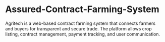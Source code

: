 # Assured-Contract-Farming-System
Agritech is a web-based contract farming system that connects farmers and buyers for transparent and secure trade. The platform allows crop listing, contract management, payment tracking, and user communication.

